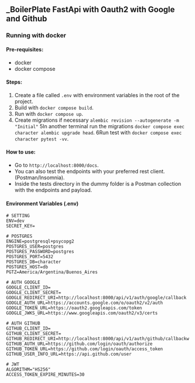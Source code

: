 ## _BoilerPlate FastApi with Oauth2 with Google and Github

### Running with docker

#### Pre-requisites:
- docker
- docker compose

#### Steps:
1. Create a file called `.env` with environment variables in the root of the project.
2. Build with `docker compose build`.
3. Run with `docker compose up`.
4. Create migrations if necessary `alembic revision --autogenerate -m "Initial"`
5In another terminal run the migrations `docker compose exec character alembic upgrade head`.
6Run test with `docker compose exec character pytest -vv`.

#### How to use:
- Go to `http://localhost:8000/docs`.
- You can also test the endpoints with your preferred rest client. (Postman/Insomnia).
- Inside the tests directory in the dummy folder is a Postman collection with the endpoints and payload.

#### Environment Variables (.env)
```
# SETTING
ENV=dev
SECRET_KEY=

# POSTGRES
ENGINE=postgresql+psycopg2
POSTGRES_USER=postgres
POSTGRES_PASSWORD=postgres
POSTGRES_PORT=5432
POSTGRES_DB=character
POSTGRES_HOST=db
PGTZ=America/Argentina/Buenos_Aires

# AUTH GOOGLE
GOOGLE_CLIENT_ID=
GOOGLE_CLIENT_SECRET=
GOOGLE_REDIRECT_URI=http://localhost:8000/api/v1/auth/google/callback
GOOGLE_AUTH_URL=https://accounts.google.com/o/oauth2/v2/auth
GOOGLE_TOKEN_URL=https://oauth2.googleapis.com/token
GOOGLE_JWKS_URL=https://www.googleapis.com/oauth2/v3/certs

# AUTH GITHUB
GITHUB_CLIENT_ID=
GITHUB_CLIENT_SECRET=
GITHUB_REDIRECT_URI=http://localhost:8000/api/v1/auth/github/callbackw
GITHUB_AUTH_URL=https://github.com/login/oauth/authorize
GITHUB_TOKEN_URL=https://github.com/login/oauth/access_token
GITHUB_USER_INFO_URL=https://api.github.com/user

# JWT
ALGORITHM="HS256"
ACCESS_TOKEN_EXPIRE_MINUTES=30
```

